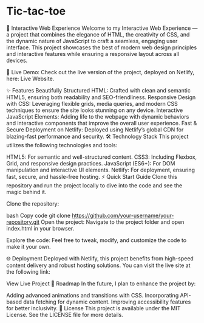 # Tic-tac-toe
🌟 Interactive Web Experience
Welcome to my Interactive Web Experience — a project that combines the elegance of HTML, the creativity of CSS, and the dynamic nature of JavaScript to craft a seamless, engaging user interface. This project showcases the best of modern web design principles and interactive features while ensuring a responsive layout across all devices.

🚀 Live Demo: Check out the live version of the project, deployed on Netlify, here: Live Website.

✨ Features
Beautifully Structured HTML: Crafted with clean and semantic HTML5, ensuring both readability and SEO-friendliness.
Responsive Design with CSS: Leveraging flexible grids, media queries, and modern CSS techniques to ensure the site looks stunning on any device.
Interactive JavaScript Elements: Adding life to the webpage with dynamic behaviors and interactive components that improve the overall user experience.
Fast & Secure Deployment on Netlify: Deployed using Netlify’s global CDN for blazing-fast performance and security.
🛠️ Technology Stack
This project utilizes the following technologies and tools:

HTML5: For semantic and well-structured content.
CSS3: Including Flexbox, Grid, and responsive design practices.
JavaScript (ES6+): For DOM manipulation and interactive UI elements.
Netlify: For deployment, ensuring fast, secure, and hassle-free hosting.
⚡ Quick Start Guide
Clone this repository and run the project locally to dive into the code and see the magic behind it.

Clone the repository:

bash
Copy code
git clone https://github.com/your-username/your-repository.git
Open the project: Navigate to the project folder and open index.html in your browser.

Explore the code: Feel free to tweak, modify, and customize the code to make it your own.

🌐 Deployment
Deployed with Netlify, this project benefits from high-speed content delivery and robust hosting solutions. You can visit the live site at the following link:

View Live Project
🚀 Roadmap
In the future, I plan to enhance the project by:

Adding advanced animations and transitions with CSS.
Incorporating API-based data fetching for dynamic content.
Improving accessibility features for better inclusivity.
📜 License
This project is available under the MIT License. See the LICENSE file for more details.

